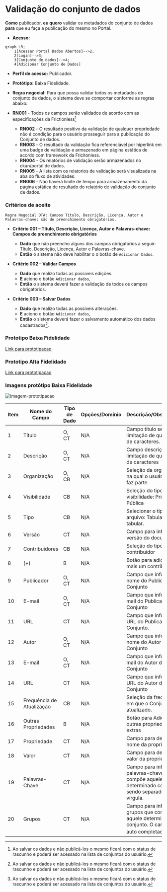 # Validação do conjunto de dados

**Como** publicador, **eu quero**  validar os metadados do conjunto de dados  **para** que eu faça a publicação do mesmo no Portal.

- **Acesso:** 

```mermaid
graph LR;
    1[Acessar Portal Dados Abertos]-->2;
    2[Login]-->3;
    3[Conjunto de dados]-->4;
    4[Adicionar Conjunto de Dados]
```

- **Perfil de acesso:** Publicador. 
- **Protótipo:** Baixa Fidelidade.

- **Regra negocial:** Para que possa validar todos os metadados do conjunto de dados, o sistema deve se comportar conforme as regras abaixo:
- **RN001** - Todos os campos serão validados de acordo com as especificações da Frictionless[^1]
	- **RN002** - O resultado positivo da validação de qualquer propriedade não é condição para o usuário prosseguir para a publicação do Conjunto de dados. 
	- **RN003** - O resultado da validação fica referenciável por hiperlink em uma badge de validação e armazenado em página estática de acordo com framework da Fricitonless. 
	- **RN004** - Os relatórios de validação serão armazenados no ckan/portal de dados.  
    - **RN005** - A lista com os relatorios de validação será visualizada na aba do fluxo de atividades.
	- **RN006** - Não haverá limite de tempo para armazenamento da página estática de resultado do relatório de validação do conjunto de dados.
 
### Critérios de aceite

````
Regra Negocial DTA: Campos Título, Descrição, Licença, Autor e 
Palavras-chave: são de preenchimento obrigatórios.
````

- **Critério 001 – Título, Descrição, Licença, Autor e Palavras-chave: Campos de preenchimento obrigatórios**
	- **Dado** que não preencho alguns dos campos obrigatórios a seguir: Título, Descrição, Licença, Autor e Palavras-chave.
	- **Então** o sistema não deve habilitar o o botão de `Adicionar Dados`. 

- **Critério 002 – Validar Campos**
	- **Dado** que realizo todas as possíveis edições.
	- **E** aciono o botão `Adicionar dados`,
	- **Então** o sistema deverá fazer a validação de todos os campos obrigatórios.

- **Critério 003 – Salvar Dados**
	- **Dado** que realizo todas as possiveis alterações.
	- **E** aciono o botão `Adicionar dados`,
	- **Então** o sistema deverá fazer o salvamento automático dos dados cadastrados[^1]. 

### Prototipo Baixa Fidelidade

[Link para prototipacao](/assets/pdfs/prototipo_telas_ckan.pdf)

### Prototipo Alta Fidelidade

[Link para prototipacao](https://www.figma.com/proto/X0SZVAiL6Auf6pqssoewnn/SEPLAG-CKAN?node-id=2%3A387&scaling=min-zoom&page-id=2%3A387&starting-point-node-id=217%3A1115) 
### Imagens protótipo Baixa Fidelidade

![imagem-prototipacao](/assets/imagem.png)


| Item |                        Nome do Campo                        | Tipo de Dado | Opções/Domínio |     Descrição/Observações      |
|------|-------------------------------------------------------------|------------------|----------------|--------------------------------|
|    1 |    Título               |    O, CT          |     N/A    | Campo título sem limitação de quantidade de caracteres.
|    2 |           Descrição    |    O, CT           |       N/A     |Campo descrição sem limitação de quantidade de caracteres |
|    3 |  Organização|      O, CB         |       N/A     | Seleção da organização na qual o usuário logado faz parte. |
|    4 |   Visibilidade |        CB        |   N/A          | Seleção do tipo de visibilidade: Privada ou Pública  |
|    5 |   Tipo                       |  CB               |    N/A        |Selecionar o tipo de arquivo: Tabular ou não tabular. |
|    6 |  Versão |         CT      |        N/A       |  Campo para informar a versão do documento.|	
|    7 |  Contribuidores |       CB      |       N/A     | Seleção do tipo de contribuidor|
|    8 |  (+) |       B      |      N/A     | Botão para adicionar mais um contribuidor  |
|    9 |  Publicador |   O, CT          |    N/A       | Campo que informa o nome do Publicador do Conjunto |
|    10 |  E-mail |        O, CT     |   N/A        | Campo que informa o e-mail do Publicador do Conjunto |
|    11 |  URL |        CT     |    N/A      | Campo que informa a URL do Publicador do Conjunto.
|    12 |  Autor |       O, CT      |   N/A       |  Campo que informa o nome do Autor do Conjunto|
|    13 | E-mail  |      O, CT       |    N/A       | Campo que informa o e-mail do Autor do Conjunto |
|    14 | URL  |      CT       |         N/A  | Campo que informa a URL do Autor do Conjunto |
|    15 | Frequência de Atualização  |   CB          |      N/A     | Seleção da frequência em que o Conjunto será atualizado.  |
|    16 | Outras Propriedades  |  B           |     N/A      | Botão para Adionar outras propriedades extras  |
|    17 | Propriedade  |    CT         |  N/A         | Campo para descrever o nome da propriedade  |
|    18 | Valor |         CT    |          N/A | Campo para descrever o valor da propriedade  |
|    19 | Palavras-Chave |    CT         |   N/A        | Campo para informar as palavras-chave que compõe aquele determinado conjunto, sendo separado por vírgula.  |
|    20 | Grupos  |         CT    |     N/A      | Campo para informar grupos que compõe aquele determinado conjunto. O campo será auto completado.[^1]|

[^1]:Ao salvar os dados e não publicá-los o mesmo ficará com o status de rascunho e poderá ser acessado na lista de conjuntos do usuário. 
[^2]::[gitnore](https://www.toptal.com/developers/gitignore/)